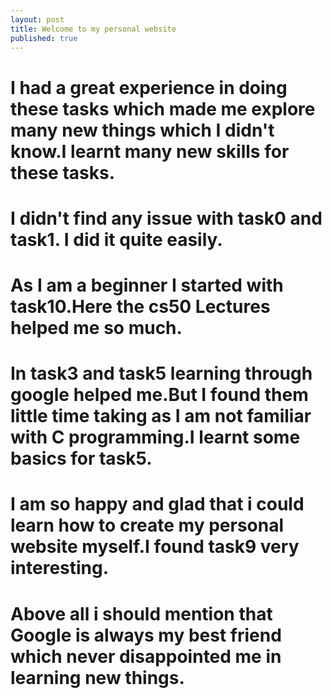 ```yaml
---
layout: post
title: Welcome to my personal website
published: true
---
```



# I had a great experience in doing these tasks which made me explore many new things which I didn't know.I learnt many new skills for these tasks.

# I didn't find any issue with task0 and task1. I did it quite easily.

# As I am a beginner I started with task10.Here the cs50 Lectures helped me so much.

# In task3 and task5 learning through google helped me.But I found them little time taking as I am not familiar with C programming.I learnt some basics for task5.

# I am so happy and glad that i could learn how to create my personal website myself.I found task9 very interesting.

# Above all i should mention that Google is always my best friend which never disappointed me in learning new things.